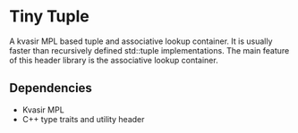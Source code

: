 # Tiny Tuple

A kvasir MPL based tuple and associative lookup container. It is usually faster than recursively defined std::tuple implementations. The main feature of this header library is the associative lookup container.

## Dependencies

* Kvasir MPL
* C++ type traits and utility header
